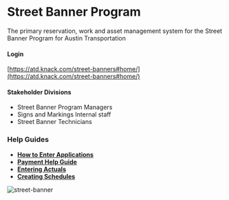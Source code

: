 # Street Banner Program 
The primary reservation, work and asset management system for the Street Banner Program for Austin Transportation

#### Login

[https://atd.knack.com/street-banners#home/](https://atd.knack.com/street-banners#home/)

#### Stakeholder Divisions
- Street Banner Program Managers 
- Signs and Markings Internal staff
- Street Banner Technicians

### Help Guides
- **[How to Enter Applications](https://github.com/cityofaustin/atd-street-banner/wiki/Street-Banner:-How-to-Enter-Applications)**
- **[Payment Help Guide](https://github.com/cityofaustin/atd-street-banner/wiki/Street-Banner:-Payment-Help-Guide)**
- **[Entering Actuals](https://github.com/cityofaustin/atd-street-banner/wiki/Street-Banner:-Entering-Actuals)**
- **[Creating Schedules](https://github.com/cityofaustin/atd-street-banner/wiki/Street-Banner:-Creating-Schedules)**

![street-banner](media/data-tracker-signal-screenshot.png)
